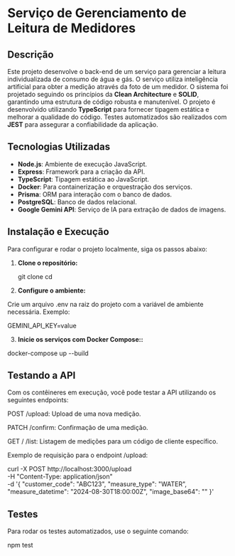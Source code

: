# Serviço de Gerenciamento de Leitura de Medidores

## Descrição

 Este projeto desenvolve o back-end de um serviço para gerenciar a leitura individualizada de consumo de água e gás.
 O serviço utiliza inteligência artificial para obter a medição através da foto de um medidor.
 O sistema foi projetado seguindo os princípios da **Clean Architecture** e **SOLID**, garantindo uma estrutura de código robusta e manutenível.
 O projeto é desenvolvido utilizando **TypeScript** para fornecer tipagem estática e melhorar a qualidade do código. 
 Testes automatizados são realizados com **JEST** para assegurar a confiabilidade da aplicação.

## Tecnologias Utilizadas

- **Node.js**: Ambiente de execução JavaScript.
- **Express**: Framework para a criação da API.
- **TypeScript**: Tipagem estática ao JavaScript.
- **Docker**: Para containerização e orquestração dos serviços.
- **Prisma**: ORM para interação com o banco de dados.
- **PostgreSQL**: Banco de dados relacional.
- **Google Gemini API**: Serviço de IA para extração de dados de imagens.

## Instalação e Execução

Para configurar e rodar o projeto localmente, siga os passos abaixo:

1. **Clone o repositório:**

   git clone <url-do-repositorio>
   cd <nome-do-repositorio>

2. **Configure o ambiente:**

Crie um arquivo .env na raiz do projeto com a variável de ambiente necessária. Exemplo:

GEMINI_API_KEY=value

3. **Inicie os serviços com Docker Compose::**

docker-compose up --build

## Testando a API

Com os contêineres em execução, você pode testar a API utilizando os seguintes endpoints:

POST /upload: Upload de uma nova medição.

PATCH /confirm: Confirmação de uma medição.

GET /
/list: Listagem de medições para um código de cliente específico.

Exemplo de requisição para o endpoint /upload:

curl -X POST http://localhost:3000/upload \
-H "Content-Type: application/json" \
-d '{
  "customer_code": "ABC123",
  "measure_type": "WATER",
  "measure_datetime": "2024-08-30T18:00:00Z",
  "image_base64": "<base64-image-data>"
}'

## Testes

Para rodar os testes automatizados, use o seguinte comando:

npm test

